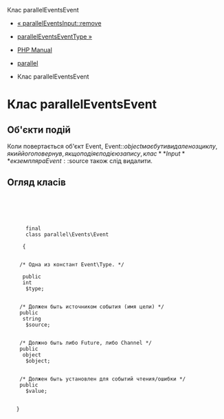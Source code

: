 Клас parallelEventsEvent

-   [« parallelEventsInput::remove](parallel-events-input.remove.html)
    
-   [parallelEventsEventType »](class.parallel-events-event-type.html)
    
-   [PHP Manual](index.html)
    
-   [parallel](book.parallel.html)
    
-   Клас parallelEventsEvent
    

# Клас parallelEventsEvent

## Об'єкти подій

Коли повертається об'єкт Event, Event::$object має бути видалено з циклу, який його повернув, якщо подія є подією запису, клас **Input** екземпляра Event::$source також слід видалити.

## Огляд класів

```synopsis



    
     
      final
      class parallel\Events\Event
     
     {


    /* Одна из констант Event\Type. */
    
     public
     int
      $type;


    /* Должен быть источником события (имя цели) */
    public
     string
      $source;


    /* Должно быть либо Future, либо Channel */
    public
     object
      $object;


    /* Должен быть установлен для событий чтения/ошибки */
    public
      $value;


   }
```